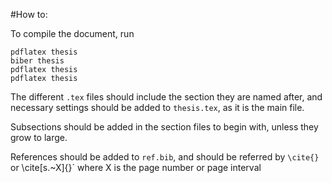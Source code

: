 #How to:

To compile the document, run 

```
pdflatex thesis
biber thesis
pdflatex thesis
pdflatex thesis
```

The different `.tex` files should include the section they are named after, and necessary settings should be added to `thesis.tex`, as it is the main file. 

Subsections should be added in the section files to begin with, unless they grow to large.

References should be added to `ref.bib`, and should be referred by `\cite{}` or \cite[s.~X]{}` where X is the page number or page interval 